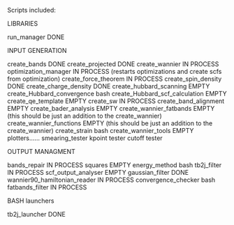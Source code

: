 Scripts included:

LIBRARIES

run_manager                            DONE 

INPUT GENERATION

create_bands                          DONE 
create_projected                      DONE 
create_wannier                        IN PROCESS
optimization_manager                  IN PROCESS     (restarts optimizations and create scfs from optimization) 
create_force_theorem                  IN PROCESS
create_spin_density                   DONE 
create_charge_density                 DONE 
create_hubbard_scanning               EMPTY
create_Hubbard_convergence            bash
create_Hubbard_scf_calculation        EMPTY
create_qe_template                    EMPTY
create_sw 	                      IN PROCESS
create_band_alignment                 EMPTY
create_bader_analysis                 EMPTY
create_wannier_fatbands               EMPTY  (this should be just an addition to the create_wannier)
create_wannier_functions              EMPTY  (this should be just an addition to the create_wannier)
create_strain                         bash
create_wannier_tools                 EMPTY
plotters......
smearing_tester
kpoint tester
cutoff tester

OUTPUT MANAGMENT

bands_repair	                      IN PROCESS
squares                               EMPTY
energy_method                         bash
tb2j_filter 	                      IN PROCESS
scf_output_analyser                   EMPTY 
gaussian_filter                       DONE 
wannier90_hamiltonian_reader          IN PROCESS
convergence_checker                   bash
fatbands_filter                       IN PROCESS


BASH launchers

tb2j_launcher                        DONE

